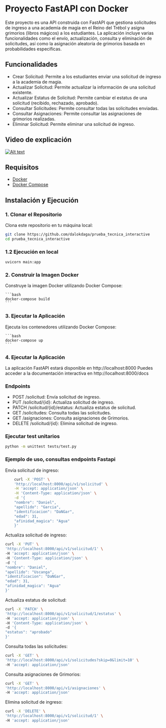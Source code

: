 # Proyecto FastAPI con Docker

Este proyecto es una API construida con FastAPI que gestiona solicitudes de ingreso a una academia de magia en el Reino del Trébol y asigna grimorios (libros mágicos) a los estudiantes. La aplicación incluye varias funcionalidades como el envío, actualización, consulta y eliminación de solicitudes, así como la asignación aleatoria de grimorios basada en probabilidades específicas.

## Funcionalidades
- Crear Solicitud: Permite a los estudiantes enviar una solicitud de ingreso a la academia de magia.
- Actualizar Solicitud: Permite actualizar la información de una solicitud existente.
- Actualizar Estatus de Solicitud: Permite cambiar el estatus de una solicitud (recibido, rechazado, aprobado).
- Consultar Solicitudes: Permite consultar todas las solicitudes enviadas.
- Consultar Asignaciones: Permite consultar las asignaciones de grimorios realizadas.
- Eliminar Solicitud: Permite eliminar una solicitud de ingreso.

## Video de explicación 
[![Alt text](https://img.youtube.com/vi/pHsfQL-b7Ms/0.jpg)](https://www.youtube.com/watch?v=pHsfQL-b7Ms)

## Requisitos

- [Docker](https://www.docker.com/)
- [Docker Compose](https://docs.docker.com/compose/)

## Instalación y Ejecución

### 1. Clonar el Repositorio

Clona este repositorio en tu máquina local:

```bash
git clone https://github.com/dalokdaga/prueba_tecnica_interactive
cd prueba_tecnica_interactive
```
### 1.2 Ejecución en local
```bash
uvicorn main:app
```

### 2. Construir la Imagen Docker
Construye la imagen Docker utilizando Docker Compose:

    ```bash
    docker-compose build
    ```

### 3. Ejecutar la Aplicación
Ejecuta los contenedores utilizando Docker Compose:

    ```bash
    docker-compose up
    ```
### 4. Ejecutar la Aplicación
La aplicación FastAPI estará disponible en http://localhost:8000 Puedes acceder a la documentación interactiva en http://localhost:8000/docs

### Endpoints
- POST /solicitud: Envía solicitud de ingreso.
- PUT /solicitud/{id}: Actualiza solicitud de ingreso.
- PATCH /solicitud/{id}/estatus: Actualiza estatus de solicitud.
- GET /solicitudes: Consulta todas las solicitudes.
- GET /asignaciones: Consulta asignaciones de Grimorios.
- DELETE /solicitud/{id}: Elimina solicitud de ingreso.

### Ejecutar test unitarios
```bash
python -m unittest tests/test.py
```

### Ejemplo de uso, consultas endpoints Fastapi
Envía solicitud de ingreso:
```bash
    curl -X 'POST' \
    'http://localhost:8000/api/v1/solicitud' \
    -H 'accept: application/json' \
    -H 'Content-Type: application/json' \
    -d '{
    "nombre": "Daniel",
    "apellido": "Garcia",
    "identificacion": "DaNGar",
    "edad": 31,
    "afinidad_magica": "Agua"
    }'
```

Actualiza solicitud de ingreso:
```bash
curl -X 'PUT' \
'http://localhost:8000/api/v1/solicitud/1' \
-H 'accept: application/json' \
-H 'Content-Type: application/json' \
-d '{
"nombre": "Daniel",
"apellido": "Uscanga",
"identificacion": "DaNGar",
"edad": 31,
"afinidad_magica": "Agua"
}'
```

Actualiza estatus de solicitud:
```bash
curl -X 'PATCH' \
'http://localhost:8000/api/v1/solicitud/1/estatus' \
-H 'accept: application/json' \
-H 'Content-Type: application/json' \
-d '{
"estatus": "aprobado"
}'
```

Consulta todas las solicitudes:
```bash
curl -X 'GET' \
'http://localhost:8000/api/v1/solicitudes?skip=0&limit=10' \
-H 'accept: application/json'
```

Consulta asignaciones de Grimorios:
```bash
curl -X 'GET' \
'http://localhost:8000/api/v1/asignaciones' \
-H 'accept: application/json'
```

Elimina solicitud de ingreso:
```bash
curl -X 'DELETE' \
'http://localhost:8000/api/v1/solicitud/1' \
-H 'accept: application/json'
```